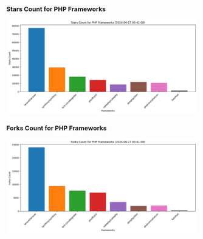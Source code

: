 ### Stars Count for PHP Frameworks

![Stars Chart](./archive/charts/20240627004108_stars_count.png)

### Forks Count for PHP Frameworks

![Forks Chart](./archive/charts/20240627004108_forks_count.png)

